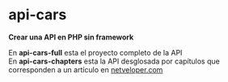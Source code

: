 # api-cars
<b>Crear una API en PHP sin framework</b>

En <b>api-cars-full</b> esta el proyecto completo de la API<br>
En <b>api-cars-chapters</b> esta la API desglosada por capítulos que corresponden a un artículo en <a href="netveloper.com">netveloper.com</a>

